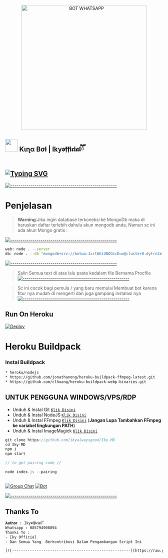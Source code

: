<p align="center">
<img src="https://btch.pages.dev/file/9e4162d4034241953fdfb.jpg" alt="BOT WHATSAPP" width="400"/>


## <img height="40" src="https://raw.githubusercontent.com/innng/innng/master/assets/kyubey.gif"/> Kιɳα Bσƚ | Iky𝖔𝖋𝖋𝖎𝖈𝖎𝖆𝖑ཽ

[![Typing SVG](https://readme-typing-svg.herokuapp.com?size=30&duration=4500&color=51AAFF&lines=Hallo+Saya+IkyOfficial+;Maaf+masih+pemula😁;SELAMAT+MENGGUNAKAN+%F0%9F%92%95%F0%9F%8C%B9)](https://git.io/typing-svg)
 ------

[![-----------------------------------------------------](https://raw.githubusercontent.com/andreasbm/readme/master/assets/lines/colored.png)](#table-of-contents)
# Penjelasan 
 
> **Warning**:Jika ingin database terkoneksi ke MongoDb 
maka di haruskan daftar terlebih dahulu 
akun mongodb anda, Namun sc ini ada akun
Mongo gratis :


[![-----------------------------------------------------](https://raw.githubusercontent.com/andreasbm/readme/master/assets/lines/colored.png)](#table-of-contents)

```bash
web: node . --server
db: node . --db "mongodb+srv://botwa:Jxrt6KiUNOOccDuo@cluster0.dytrn2e.mongodb.net/?retryWrites=true&w=majority" --autocleartmp --restrict
```
[![-----------------------------------------------------](https://raw.githubusercontent.com/andreasbm/readme/master/assets/lines/colored.png)](#table-of-contents)


>Salin Semua text di atas lalu paste kedalam file 
>Bernama Procfile
[![-----------------------------------------------------](https://raw.githubusercontent.com/andreasbm/readme/master/assets/lines/colored.png)](#table-of-contents)

>Sc ini cocok bagi pemula / yang baru memulai 
>Membuat bot karena fitur nya mudah di mengerti
>dan juga gampang instalasi nya
[![-----------------------------------------------------](https://raw.githubusercontent.com/andreasbm/readme/master/assets/lines/colored.png)](#table-of-contents)

## Run On Heroku

[![Deploy](https://www.herokucdn.com/deploy/button.svg)](https://heroku.com/deploy?template=https://github.com/ikyalwaysgood/Iky)
# Heroku Buildpack
### Instal Buildpack
```bash
* heroku/nodejs
* https://github.com/jonathanong/heroku-buildpack-ffmpeg-latest.git
* https://github.com/clhuang/heroku-buildpack-webp-binaries.git
```

## UNTUK PENGGUNA WINDOWS/VPS/RDP

* Unduh & Instal Git [`Klik Disini`](https://git-scm.com/downloads)
* Unduh & Instal NodeJS [`Klik Disini`](https://nodejs.org/en/download)
* Unduh & Instal FFmpeg [`Klik Disini`](https://ffmpeg.org/download.html) (**Jangan Lupa Tambahkan FFmpeg ke variabel lingkungan PATH**)
* Unduh & Instal ImageMagick [`Klik Disini`](https://imagemagick.org/script/download.php)

```javascript
git clone https://github.com/ikyalwaysgood/Iky-MD
cd Iky-MD
npm i
npm start
```
```javascript
// to get pairing code //

node index.js --pairing
``````
##
[![Group Chat](https://img.shields.io/badge/Group%20BOT-25D366?style=for-the-badge&logo=whatsapp&logoColor=white)](https://chat.whatsapp.com/GbNiwLK3R9y4pOUFDW5eAQ) 
[![Bot](https://img.shields.io/badge/Bot%20Whatsapp-25D366?style=for-the-badge&logo=whatsapp&logoColor=white)](https://wa.me/6283164864536)

[![-----------------------------------------------------](https://raw.githubusercontent.com/andreasbm/readme/master/assets/lines/colored.png)](#table-of-contents)

## Thanks To
```bash
𝐀𝐮𝐭𝐡𝐨𝐫 : Iky𝖔𝖋𝖋𝖎𝖈𝖎𝖆𝖑ཽ
Whatsapp : 085794908894
Thanks To : 
- Iky Official
- Dan Semua Yang  Berkontribusi Dalam Pengambangan Script Ini 

[![-----------------------------------------------------](https://raw.githubusercontent.com/andreasbm/readme/master/assets/lines/colored.png)](#table-of-contents)

